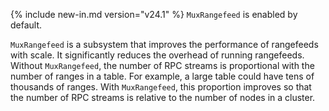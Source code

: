 {% include new-in.md version="v24.1" %} `MuxRangefeed` is enabled by default.

`MuxRangefeed` is a subsystem that improves the performance of rangefeeds with scale. It significantly reduces the overhead of running rangefeeds. Without `MuxRangefeed`, the number of RPC streams is proportional with the number of ranges in a table. For example, a large table could have tens of thousands of ranges. With `MuxRangefeed`, this proportion improves so that the number of RPC streams is relative to the number of nodes in a cluster.
